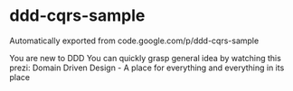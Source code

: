 # ddd-cqrs-sample
Automatically exported from code.google.com/p/ddd-cqrs-sample

You are new to DDD You can quickly grasp general idea by watching this prezi: Domain Driven Design - A place for everything and everything in its place
